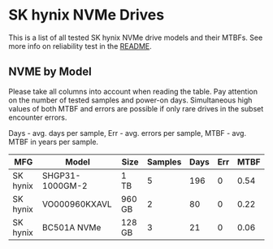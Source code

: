 SK hynix NVMe Drives
====================

This is a list of all tested SK hynix NVMe drive models and their MTBFs. See more
info on reliability test in the [README](https://github.com/linuxhw/EnterpriseDrive).

NVME by Model
------------

Please take all columns into account when reading the table. Pay attention on the
number of tested samples and power-on days. Simultaneous high values of both MTBF
and errors are possible if only rare drives in the subset encounter errors.

Days - avg. days per sample,
Err  - avg. errors per sample,
MTBF - avg. MTBF in years per sample.

| MFG       | Model              | Size   | Samples | Days  | Err   | MTBF |
|-----------|--------------------|--------|---------|-------|-------|------|
| SK hynix  | SHGP31-1000GM-2    | 1 TB   | 5       | 196   | 0     | 0.54   |
| SK hynix  | VO000960KXAVL      | 960 GB | 2       | 80    | 0     | 0.22   |
| SK hynix  | BC501A NVMe        | 128 GB | 3       | 21    | 0     | 0.06   |

